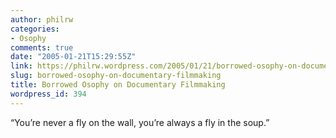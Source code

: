 ```yaml
---
author: philrw
categories:
- Osophy
comments: true
date: "2005-01-21T15:29:55Z"
link: https://philrw.wordpress.com/2005/01/21/borrowed-osophy-on-documentary-filmmaking/
slug: borrowed-osophy-on-documentary-filmmaking
title: Borrowed Osophy on Documentary Filmmaking
wordpress_id: 394
---
```


“You’re never a fly on the wall, you’re always a fly in the soup.”




